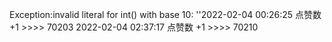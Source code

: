 Exception:invalid literal for int() with base 10: ''2022-02-04  00:26:25   点赞数 +1 >>>> 70203
2022-02-04  02:37:17   点赞数 +1 >>>> 70210
